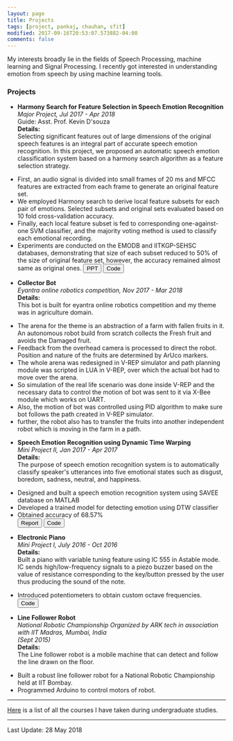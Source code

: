 ```yaml
---
layout: page
title: Projects
tags: [project, pankaj, chauhan, sfit]
modified: 2017-09-16T20:53:07.573882-04:00
comments: false
---
```


My interests broadly lie in the fields of Speech Processing, machine learning and Signal Processing.
I recently got interested in understanding emotion from speech by using machine learning tools.


### Projects

* **Harmony Search for Feature Selection in Speech Emotion Recognition**  
*Major Project, Jul 2017 - Apr 2018*  
Guide: Asst. Prof. Kevin D'souza  
**Details:**  
Selecting significant features out of large dimensions of the original speech features is an integral part of accurate speech emotion recognition. In this project, we proposed an automatic speech emotion classification system based on a harmony search algorithm as a feature selection strategy. 
- First, an audio signal is divided into small frames of 20 ms and MFCC features are extracted from each frame to generate an original feature set. 
- We employed Harmony search to derive local feature subsets for each pair of emotions. Selected subsets and original sets evaluated based on 10 fold cross-validation accuracy. 
- Finally, each local feature subset is fed to corresponding one-against-one SVM classifier, and the majority voting method is used to classify each emotional recording. 
- Experiments are conducted on the EMODB and IITKGP-SEHSC databases, demonstrating that size of each subset reduced to 50% of the size of original feature set, however, the accuracy remained almost same as original ones.
[<button type="button" class="btn btn-info">PPT</button>](/reports/be-proj-present.pdf)
[<button type="button" class="btn btn-danger">Code</button>](https://github.com/cpankajr/Harmony-Search-for-Feature-Selection-in-ASER)  

* **Collector Bot**  
*Eyantra online robotics competition, Nov 2017 - Mar 2018*    
**Details:**  
This bot is built for eyantra online robotics competition and my theme was in agriculture domain.
- The arena for the theme is an abstraction of a farm with fallen fruits in it. An autonomous robot build from scratch collects the Fresh fruit and avoids the Damaged fruit. 
- Feedback from the overhead camera is processed to direct the robot. Position and nature of the fruits are determined by ArUco markers.
- The whole arena was redesigned in V-REP simulator and path planning module was scripted in LUA in V-REP, over which the actual bot had to move over the arena. 
- So simulation of the real life scenario was done inside V-REP and the necessary data to control the motion of bot was sent to it via X-Bee module which works on UART.
- Also, the motion of bot was controlled using PID algorithm to make sure bot follows the path created in V-REP simulator. 
- further, the robot also has to transfer the fruits into another independent robot which is moving in the farm in a path.

* **Speech Emotion Recognition using Dynamic Time Warping**  
*Mini Project II, Jan 2017 - Apr 2017*    
**Details:**  
The purpose of speech emotion recognition system is to automatically classify speaker's utterances into five emotional states such as disgust, boredom, sadness, neutral, and happiness.
- Designed and built a speech emotion recognition system using SAVEE database on MATLAB
- Developed a trained model for detecting emotion using DTW classifier
- Obtained accuracy of 68.57%  
[<button type="button" class="btn btn-info">Report</button>](/reports/Mini-Project-2.pdf)
[<button type="button" class="btn btn-danger">Code</button>](https://github.com/cpankajr/Speech-Emotion-Recognition-using-DTW)  

* **Electronic Piano**  
*Mini Project I, July 2016 - Oct 2016*  
**Details:**  
Built a piano with variable tuning feature using IC 555 in Astable mode.
IC sends high/low-frequency signals to a piezo buzzer based on the value of resistance corresponding to the key/button
pressed by the user thus producing the sound of the note. 
- Introduced potentiometers to obtain custom octave frequencies.  
[<button type="button" class="btn btn-danger">Code</button>](https://github.com/cpankajr/p1)  

* **Line Follower Robot**  
*National Robotic Championship Organized by ARK tech in association with IIT Madras, Mumbai, India*  
*(Sept 2015)*    
**Details:**  
The Line follower robot is a mobile machine that can detect and follow the line drawn on the floor.
- Built a robust line follower robot for a National Robotic Championship held at IIT Bombay.
- Programmed Arduino to control motors of robot.  

-----
  

[Here](/projects/courses) is a list of all the courses I have taken during undergraduate studies.

-----
Last Update: 28 May 2018

